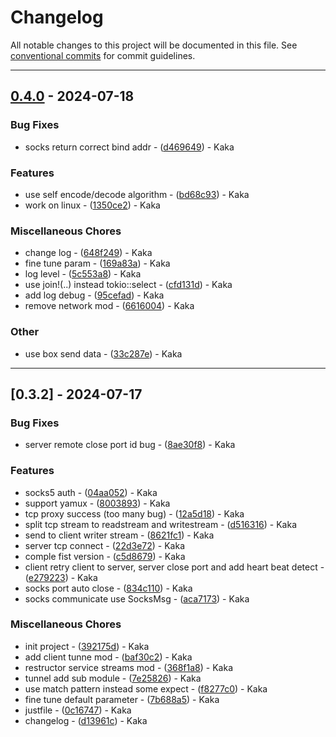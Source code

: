# Changelog

All notable changes to this project will be documented in this file. See [conventional commits](https://www.conventionalcommits.org/) for commit guidelines.

---
## [0.4.0](https://github.com/ghvn7777/proxy_tools/compare/v0.3.2..v0.4.0) - 2024-07-18

### Bug Fixes

- socks return correct bind addr - ([d469649](https://github.com/ghvn7777/proxy_tools/commit/d469649f807aa40fadd4a8f997fa77de3a86242b)) - Kaka

### Features

- use self encode/decode algorithm - ([bd68c93](https://github.com/ghvn7777/proxy_tools/commit/bd68c93f5cd67f5dc346551ddbde1eb2857cd94b)) - Kaka
- work on linux - ([1350ce2](https://github.com/ghvn7777/proxy_tools/commit/1350ce2b36d44fe7714965ff74b2ba974e654d37)) - Kaka

### Miscellaneous Chores

- change log - ([648f249](https://github.com/ghvn7777/proxy_tools/commit/648f2494c4466aaa5e9d6a734a663762d6300f0a)) - Kaka
- fine tune param - ([169a83a](https://github.com/ghvn7777/proxy_tools/commit/169a83a6dcbc2512f79cde1af002660889b5bd04)) - Kaka
- log level - ([5c553a8](https://github.com/ghvn7777/proxy_tools/commit/5c553a8259609eaa367425e394e55492a92f1de9)) - Kaka
- use join!(..) instead tokio::select - ([cfd131d](https://github.com/ghvn7777/proxy_tools/commit/cfd131d61a4ec5314d75455843e6b892dde79c7e)) - Kaka
- add log debug - ([95cefad](https://github.com/ghvn7777/proxy_tools/commit/95cefade8f71a810fae582d96f1d094ceef610ae)) - Kaka
- remove network mod - ([6616004](https://github.com/ghvn7777/proxy_tools/commit/6616004bbeb7cdf1f064eb3690a8f3b3857b0b93)) - Kaka

### Other

- use box send data - ([33c287e](https://github.com/ghvn7777/proxy_tools/commit/33c287ea0b5ea218ca10e435ff73fd5df03f3fe5)) - Kaka

---
## [0.3.2] - 2024-07-17

### Bug Fixes

- server remote close port id bug - ([8ae30f8](https://github.com/ghvn7777/proxy_tools/commit/8ae30f8e45855f7261ec262ff0986ea15393ccde)) - Kaka

### Features

- socks5 auth - ([04aa052](https://github.com/ghvn7777/proxy_tools/commit/04aa052d3991a9ec68345d6c9852b358da05fbf1)) - Kaka
- support yamux - ([8003893](https://github.com/ghvn7777/proxy_tools/commit/80038939e137ea2506428b3598ffbd2e8d37f384)) - Kaka
- tcp proxy success (too many bug) - ([12a5d18](https://github.com/ghvn7777/proxy_tools/commit/12a5d181f3c4948c7f706e34a2c554d690f30cc7)) - Kaka
- split tcp stream to readstream and writestream - ([d516316](https://github.com/ghvn7777/proxy_tools/commit/d516316e7df6ab1443778b8eb9a16f769e78c9d5)) - Kaka
- send <client to socks tx> to client writer stream - ([8621fc1](https://github.com/ghvn7777/proxy_tools/commit/8621fc1e0066ca14cba0f186eaf0655e17aa5ab7)) - Kaka
- server tcp connect - ([22d3e72](https://github.com/ghvn7777/proxy_tools/commit/22d3e7244b0d08f151d0f0f14b76bc49b9c807d1)) - Kaka
- comple fist version - ([c5d8679](https://github.com/ghvn7777/proxy_tools/commit/c5d867988b085f6c15ada4b70983b692601af2b9)) - Kaka
- client retry client to server, server close port and add heart beat detect - ([e279223](https://github.com/ghvn7777/proxy_tools/commit/e27922309bbb13f7de5e01307b1e9a0e95666fd5)) - Kaka
- socks port auto close - ([834c110](https://github.com/ghvn7777/proxy_tools/commit/834c110fd9e4c30ecde9beeec79f5600b56b2a3b)) - Kaka
- socks communicate use SocksMsg - ([aca7173](https://github.com/ghvn7777/proxy_tools/commit/aca717387b86045b5255fef8d07be8f25e7a75e7)) - Kaka

### Miscellaneous Chores

- init project - ([392175d](https://github.com/ghvn7777/proxy_tools/commit/392175d7612ef38c16427e952c43c1dd92b5bfb9)) - Kaka
- add client tunne mod - ([baf30c2](https://github.com/ghvn7777/proxy_tools/commit/baf30c2ef58f160719531caf60320bd07771bd95)) - Kaka
- restructor service streams mod - ([368f1a8](https://github.com/ghvn7777/proxy_tools/commit/368f1a8ede0dc0fa75ed0ef36d918794cec41cb6)) - Kaka
- tunnel add <client tunnel> sub module - ([7e25826](https://github.com/ghvn7777/proxy_tools/commit/7e25826062838bcbfbc4d0409fe647e26aeda349)) - Kaka
- use match pattern instead some expect - ([f8277c0](https://github.com/ghvn7777/proxy_tools/commit/f8277c0a31e4770f398f18e736be911397245440)) - Kaka
- fine tune default parameter - ([7b688a5](https://github.com/ghvn7777/proxy_tools/commit/7b688a5f3cc20115e9400d1e80f6bf4c8b41de59)) - Kaka
- justfile - ([0c16747](https://github.com/ghvn7777/proxy_tools/commit/0c16747794a86fcdd94ba8ffa59c4542aacce85d)) - Kaka
- changelog - ([d13961c](https://github.com/ghvn7777/proxy_tools/commit/d13961c20c21335dcef9efb2d6d35fdf40659f57)) - Kaka

<!-- generated by git-cliff -->
